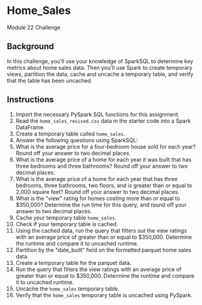 # Home_Sales
Module 22 Challenge

## Background

In this challenge, you'll use your knowledge of SparkSQL to determine key metrics about home sales data. Then you'll use Spark to create temporary views, partition the data, cache and uncache a temporary table, and verify that the table has been uncached.


## Instructions

1.  Import the necessary PySpark SQL functions for this assignment.
2.  Read the `home_sales_revised.csv` data in the starter code into a Spark DataFrame.
3.  Create a temporary table called `home_sales`.
4.  Answer the following questions using SparkSQL:
5.  What is the average price for a four-bedroom house sold for each year? Round off your answer to two decimal places.
6.  What is the average price of a home for each year it was built that has three bedrooms and three bathrooms? Round off your answer to two decimal places.
7.  What is the average price of a home for each year that has three bedrooms, three bathrooms, two floors, and is greater than or equal to 2,000 square feet? Round off your answer to two decimal places.
8.  What is the "view" rating for homes costing more than or equal to $350,000? Determine the run time for this query, and round off your answer to two decimal places.
9.  Cache your temporary table `home_sales`.
10. Check if your temporary table is cached.
11. Using the cached data, run the query that filters out the view ratings with an average price of greater than or equal to $350,000. Determine the runtime and compare it to uncached runtime.
12. Partition by the "date_built" field on the formatted parquet home sales data.
13. Create a temporary table for the parquet data.
14. Run the query that filters the view ratings with an average price of greater than or equal to $350,000. Determine the runtime and compare it to uncached runtime.
15. Uncache the `home_sales` temporary table.
16. Verify that the `home_sales` temporary table is uncached using PySpark.
